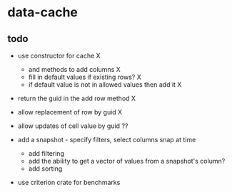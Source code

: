 # data-cache

## todo
* use constructor for cache X
    * and methods to add columns X
    * fill in default values if existing rows? X
    * if default value is not in allowed values then add it X


* return the guid in the add row method X 
* allow replacement of row by guid X

* allow updates of cell value by guid  ??

* add a snapshot - specify filters, select columns snap at time
    * add filtering
    * add the ability to get a vector of values from a snapshot's column?
    * add sorting


* use criterion crate for benchmarks

